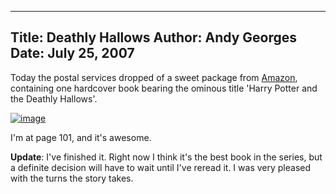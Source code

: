 -----
Title:  Deathly Hallows
Author: Andy Georges
Date: July 25, 2007
----







Today the postal services dropped of a sweet package from
[Amazon](http://amazon.co.uk/), containing one hardcover book bearing
the ominous title 'Harry Potter and the Deathly Hallows'.


[![image](C1BBFC95-D137-4C27-91BA-161482F56662-1.jpg)](http://www.flickr.com/photos/itkovian/886595635/)


I'm at page 101, and it's awesome.


**Update**: I've finished it. Right now I think it's the best book in
the series, but a definite decision will have to wait until I've reread
it. I was very pleased with the turns the story takes.




